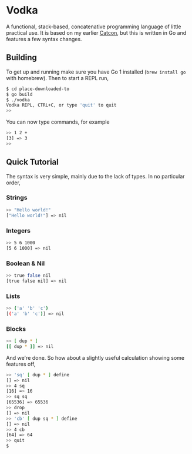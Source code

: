 # Vodka

A functional, stack-based, concatenative programming language of little
practical use. It is based on my earlier [Catcon][cc], but this is written in Go
and features a few syntax changes.


## Building

To get up and running make sure you have Go 1 installed (`brew install go` with
homebrew). Then to start a REPL run,

``` bash
$ cd place-downloaded-to
$ go build
$ ./vodka
Vodka REPL, CTRL+C, or type 'quit' to quit
>>
```

You can now type commands, for example

``` bash
>> 1 2 +
[3] => 3
>>
```


## Quick Tutorial

The syntax is very simple, mainly due to the lack of types. In no particular
order,

### Strings

``` bash
>> "Hello world!"
["Hello world!"] => nil
```

### Integers

``` bash
>> 5 6 1000
[5 6 1000] => nil
```

### Boolean & Nil

``` bash
>> true false nil
[true false nil] => nil
```

### Lists

``` bash
>> ('a' 'b' 'c')
[('a' 'b' 'c')] => nil
```

### Blocks

``` bash
>> [ dup * ]
[[ dup * ]] => nil
```

And we're done. So how about a slightly useful calculation showing some features
off,

``` bash
>> 'sq' [ dup * ] define
[] => nil
>> 4 sq
[16] => 16
>> sq sq
[65536] => 65536
>> drop
[] => nil
>> 'cb' [ dup sq * ] define
[] => nil
>> 4 cb
[64] => 64
>> quit
$
```

[cc]: http://github.com/hawx/catcon
